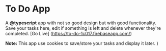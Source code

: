 # To Do App
A **@typescript** app with not so good design but with good functionality. Save your tasks here, edit if something is left and delete whenever they're completed. [Go Live] (https://to-do-1c017.firebaseapp.com/)

**Note:** This app use cookies to save/store your tasks and display it later.
)

